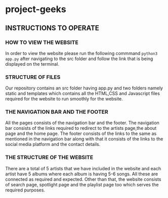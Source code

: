 # project-geeks

## INSTRUCTIONS TO OPERATE

### HOW TO VIEW THE WEBSITE

In order to view the website please run the following commmand
```python3 app.py``` after navigating to the src folder and follow the link that is being displayed on the terminal. 

### STRUCTURE OF FILES

Our repository contains an src folder having app.py and two folders namely static and templates which contains all the HTML,CSS and Javascript files required for the website to run smoothly for the website.

### THE NAVIGATION BAR AND THE FOOTER
 
All the pages consists of the navigation bar and the footer.
The navigation bar consists of the links required to redirect to the artists page,the about page and the home page.
The footer consists of the links to the same as mentioned in the navigation bar along with that it consists of the links to the social media platform and the contact details.

### THE STRUCTURE OF THE WEBSITE

There are a total of 5 artists that we have included in the website and each artist have 5 albums where each album is having 5-6 songs. All these are connected as required and expected. Other than that, the website consists of search page, spotlight page and the playlist page too which serves the required purposes.
